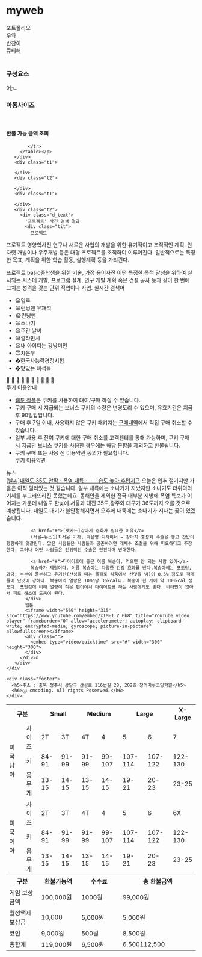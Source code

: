# myweb
<!DOCTYPE html>
<html lang="ko" dir="ltr">
  <head>
    <meta charset="utf-8">
    <title>포트폴리오</title>
    <link rel="stylesheet" href="ptf.css">
  </head>
  <body>
    <div class="container">
      <div class="header">
        <div class="h1">포트폴리오</div>
      </div>
    </div>
    <div class="main">
      <div class="menu">
        <div class="m1">우와</div>
        <div class="m2">반찬이</div>
        <div class="m3">큐티해</div>
      </div><br>
       <div class="title">
        <h3>구성요소</h3>
       </div>
       <div class="t1">
         <p>어;ㄴ</p>
       </div>
       <div class="t2">
         <p class = "c_taxt">
<h3>아동사이즈</h3>
              <table>
            <tr>
              <th colspan="2">구분</th>
              <th colspan="2">Small</th>
              <th colspan="2">Medium</th>
              <th colspan="2">Large</th>
              <th colspan="2">X-Large</th>
            </tr>
            <tr>
              <td rowspan="3">미국 남아</td>
              <td>사이즈</td>
              <td>2T</td>
              <td>3T</td>
              <td>4T</td>
              <td>4</td>
              <td>5</td>
              <td>6</td>
              <td>7</td>
            </tr>
            <tr>
              <td>키</td>
              <td>84-91</td>
              <td>91-99</td>
              <td>91-99</td>
              <td>99-107</td>
              <td>107-114</td>
              <td>107-122</td>
              <td>122-130</td>
            </tr>
            <tr>
              <td>몸무게</td>
              <td>13-15</td>
              <td>14-15</td>
              <td>13-15</td>
              <td>14-15</td>
              <td>19-21</td>
              <td>20-23</td>
              <td>23-25</td>
            </tr>
            <td rowspan="3">미국 여아</td>
            <td>사이즈</td>
            <td>2T</td>
            <td>3T</td>
            <td>4T</td>
            <td>4</td>
            <td>5</td>
            <td>6</td>
            <td>6X</td>
          </tr>
          <tr>
            <td>키</td>
            <td>84-91</td>
            <td>91-99</td>
            <td>91-99</td>
            <td>99-107</td>
            <td>107-114</td>
            <td>107-122</td>
            <td>122-130</td>
          </tr>
          <tr>
            <td>몸무게</td>
            <td>13-15</td>
            <td>14-15</td>
            <td>13-15</td>
            <td>14-15</td>
            <td>19-21</td>
            <td>20-23</td>
            <td>23-25</td><br>
          </tr>
           <h4>환불 가능 금액 조회</h4>
            <tr>
              <th colspan="2">구분</th>
              <th colspan="2">환불가능액</th>
              <th colspan="2">수수료</th>
              <th colspan="3">총 환불금액</th>
            </tr>
            <tr>
               <td colspan="2">게임 보상금액</td>
               <td colspan="2">100,000원</td>
               <td colspan="2">1000원</td>
               <td colspan="3">99,000원</td>
            </tr>
            <tr>
              <td colspan="2">월정액제 보상금</td>
              <td colspan="2">10,000</td>
              <td colspan="2">5,000원</td>
              <td colspan="3">5,000원</td>
            </tr>
            <tr>
              <td colspan="2">코인</td>
              <td colspan="2">9,000원</td>
              <td colspan="2">500원</td>
              <td colspan="3">8,500원</td>
            </tr>
            <tr>
              <td colspan="2">총합계</td>
              <td colspan="2">119,000원</td>
              <td colspan="2">6,500원</td>
              <td colspan="3">6.500112,500</td>

            </tr>
         </table></p>
       </div>
       <div class="t1">

       </div>
       <div class="t2">

       </div>
       <div class="t1">

       </div>
       <div class="t2">
         <div class="d_text">
           '프로젝트' 사전 검색 결과
           <div class="tit">
             프로젝트
  프로젝트 <span class="skyblue">영양학사전</a>
  연구나 새로운 사업의 개발을 위한 유기적이고 조직적인 계획. 원자렷 개발이나 우주개발 등은 대형 프로젝트를 조직하여 이루어진다. 일반적으로는 특정한 목표, 계획을 위한 학습 활동, 실행계획 등을 가리킨다.

  프로젝트 <a href="skyblue">basic중학생을 위한 기술, 가정 용어사전</a>
  어떤 특정한 목적 달성을 위하여 실시되는 시스테 개발, 프로그램 설계, 연구 개발 계획 혹은 건설 공사 등과 같이 한 번에 그치는 성격을 갖는 단위 직업이나 사업.
           </div>
           실시간 검색어
           <div class="">
             <ul>
               <li>&#128512;입추</li>
               <li>&#128513;런닝맨 유재석</li>
               <li>&#128514;런닝맨</li>
               <li>&#128515;소나기</li>
               <li>&#128516;주간 날씨</li>
               <li>&#128517;깔라만시</li>
               <li>&#128518;내 아이디는 강낭미인</li>
               <li>&#128519;차은우</li>
               <li>&#1285110;한국사능력경정시험</li>
               <li>&#1285111;맛있는 녀석들</li>
             </ul>
              &#127817; &#127826; &#127825; &#127820; &#127818; &#127819; &#127815; &#127816; &#127827; &#127821;
           </div>
           쿠키 이용안내
           <div class="">
             <ul>
               <li><a href="#">웹툰 작품</a>은 쿠키를 사용하여 대여/구매 하실 수 있습니다.</li>
               <li>쿠키 구매 시 지급되는 보너스 쿠키의 수량은 변경도리 수 있으며, 유효기간은 지금 후 90일입입니다.</li>
               <li>구매 후 7일 이내, 사용하지 않은 쿠키 패키지는 <a href="#">구매내역</a>에서 직접 구매 취소할 수 있습니다.</li>
               <li>일부 사용 후 잔여 쿠키에 대한 구매 취소를 고객센터를 통해 가능하며, 쿠키 구매 시 지급된 보너스 쿠키를 사용한 경우에는 해당 분향을 제외하고 환불됩니다.</li>
               <li>쿠키 구매 또는 사용 전 이용약관 동의가 필요합니다.</li>
               <a href="#">쿠키 이용약관</a>
             </ul>
           </div>
           뉴스
           <div class="">
             <a href="#">[날씨]내일도 35도 안팍ㆍ폭염 내륙ㆍㆍㆍ습도 높아 후텁지근</a>
             오늘은 입추 절기지만 가을은 아직 멀리있는 것 같습니다. 일부 내륙에는 소나기가 지났지만 소나기도 더위의의 기세를 누그러뜨리진 못했는데요. 동해안을 제외한 전국 대부분 지방에 폭염 특보가 이어지는 가운데 내일도 한낯에 서울과 대진 35도,광주와 대구가 36도까지 오를 것으로 예상됩니다. 내일도 대기가 불안정해지면서 오후에 내륙에는 소나기가 지나는 곶이 있겠습니다.

             <a href="#">[펫카드]강아지 중화가 필요한 이유</a>
             (서울=뉴스1)최서윤 기자, 박은영 디자이너 = 강아지 중성화 수술을 놓고 찬반이 평평하게 엇갈린다. 많은 사람들은 사람들과 공존하려면 개체수 조절을 위해 피요하다고 주장한다. 그러나 어떤 사람들은 인위적인 수술은 안된다며 반대한다.

             <a href="#">다이어트에 좋은 여름 복숭아, 먹으면 안 되는 사람 있어</a>
             복숭아가 제철이다. 여름 복숭아는 다양한 건강 효과를 낸다.복숭아에는 포도당, 과당, 수분이 풍부하고 유기산(산성을 띠는 물질로 식품에서 신맛을 냄)이 0.5% 정도로 적게 들어 단맛이 강하다. 복숭아의 열량은 100g당 36kcal다. 복숭아 한 개에 약 100kcal 정도다. 포만감에 비해 열량이 적은 편이어서 다이어트를 하는 사람에게도 좋다. 비타민이 많아서 피로 해소에 도움이 된다.
           </div>
           웹툰
           <iframe width="560" height="315" src="https://www.youtube.com/embed/xIM-1_Z_Gb8" title="YouTube video player" frameborder="0" allow="accelerometer; autoplay; clipboard-write; encrypted-media; gyroscope; picture-in-picture" allowfullscreen></iframe>
           <div class="">
             <embed type="video/quicktime" src="#" width="300" height="300">
           </div>
         </div>n
       </div>
    </div

    <div class="footer">
      <h5>주소 : 충북 청주시 상당구 산성로 116번길 28, 202호 창의마루코딩학원</h5>
      <h6>ⓒ cmcoding. All rights Peserved.</h6>
    </div>
  </body>
</html>
